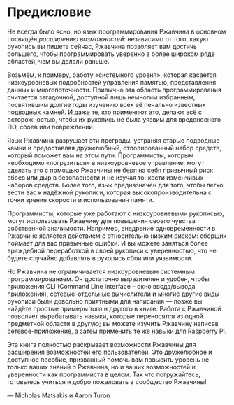 # Предисловие

Не всегда было ясно, но язык программирования Ржавчина в основном посвящён *расширению возможностей*: независимо от того, какую рукопись вы пишете сейчас, Ржавчина позволяет вам достичь большего, чтобы программировать уверенно в более широком ряде областей, чем вы делали раньше.

Возьмём, к примеру, работу «системного уровня», которая касается низкоуровневых подробностей управления памятью, представления данных и многопоточности. Привычно эта область программирования считается загадочной, доступной лишь немногим избранным, посвятившим долгие годы изучению всех её печально известных подводных камней. И даже те, кто применяют это, делают всё с осторожностью, чтобы их рукопись не была уязвим для вредоносного ПО, сбоев или повреждений.

Язык Ржавчина разрушает эти преграды, устраняя старые подводные камни и предоставляя дружелюбный, отполированный набор средств, который поможет вам на этом пути. Программисты, которым необходимо «погрузиться» в низкоуровневое управление, могут сделать это с помощью Ржавчины не беря на себя привычный риск сбоев или дыр в безопасности и не изучая тонкости изменчивых наборов средств. Более того, язык предназначен для того, чтобы легко вести вас к надёжной рукописи, которая высокопроизводительна с точки зрения скорости и использования памяти.

Программисты, которые уже работают с низкоуровневыми рукописью, могут использовать Ржавчину для повышения своего чувства собственной значимости. Например, внедрение одновременности в Ржавчине является действием с относительно низким риском: сборщик поймает для вас привычные ошибки. И вы можете заняться более враждебной переработкой в своей рукописи с уверенностью, что не будете случайно добавлять в рукопись сбои или уязвимости.

Но Ржавчина не ограничивается низкоуровневым системным программированием. Он достаточно выразителен и удобен, чтобы приложения CLI (Command Line Interface – окно ввода/вывода приложения), сетевые-отдельные вычислители и многие другие виды рукописи были довольно приятными для написания — позже вы найдёте простые примеры того и другого в книге. Работа с Ржавчиной позволяет вырабатывать навыки, которые переносятся из одной предметной области в другую; вы можете изучить Ржавчину написав сетевое-приложение, а затем применить те же навыки для Raspberry Pi.

Эта книга полностью раскрывает возможности Ржавчины для расширения возможностей его пользователей. Это дружелюбное и доступное пособие, призванный помочь вам повысить уровень не только ваших знаний о Ржавчина, но и ваших возможностей и уверенности как программиста в целом. Так что погружайтесь, готовьтесь учиться и добро пожаловать в сообщество Ржавчины!

— Nicholas Matsakis и Aaron Turon
